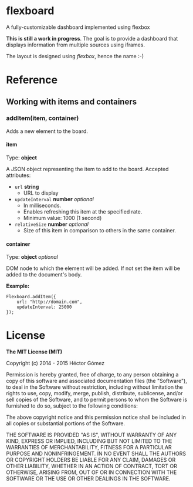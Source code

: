 flexboard
=========

A fully-customizable dashboard implemented using flexbox

**This is still a work in progress**. The goal is to provide a dashboard that displays
information from multiple sources using iframes.

The layout is designed using _flexbox_, hence the name :-)

# Reference

## Working with items and containers

### addItem(item, container)

Adds a new element to the board.

#### item

Type: **object**

A JSON object representing the item to add to the board. Accepted attributes:

* `url` **string**
  * URL to display
* `updateInterval` **number** _optional_
  * In milliseconds.
  * Enables refreshing this item at the specified rate.
  * Minimum value: 1000 (1 second)
* `relativeSize` **number** _optional_
  * Size of this item in comparison to others in the same container.

#### container

Type: **object** _optional_

DOM node to which the element will be added. If not set the item will be added to the document's body.


**Example:**

```
Flexboard.addItem({
    url: "http://domain.com",
    updateInterval: 25000
});
```

# License

**The MIT License (MIT)**

Copyright (c) 2014 - 2015 Héctor Gómez

Permission is hereby granted, free of charge, to any person obtaining a copy
of this software and associated documentation files (the "Software"), to deal
in the Software without restriction, including without limitation the rights
to use, copy, modify, merge, publish, distribute, sublicense, and/or sell
copies of the Software, and to permit persons to whom the Software is
furnished to do so, subject to the following conditions:

The above copyright notice and this permission notice shall be included in all
copies or substantial portions of the Software.

THE SOFTWARE IS PROVIDED "AS IS", WITHOUT WARRANTY OF ANY KIND, EXPRESS OR
IMPLIED, INCLUDING BUT NOT LIMITED TO THE WARRANTIES OF MERCHANTABILITY,
FITNESS FOR A PARTICULAR PURPOSE AND NONINFRINGEMENT. IN NO EVENT SHALL THE
AUTHORS OR COPYRIGHT HOLDERS BE LIABLE FOR ANY CLAIM, DAMAGES OR OTHER
LIABILITY, WHETHER IN AN ACTION OF CONTRACT, TORT OR OTHERWISE, ARISING FROM,
OUT OF OR IN CONNECTION WITH THE SOFTWARE OR THE USE OR OTHER DEALINGS IN THE
SOFTWARE.
